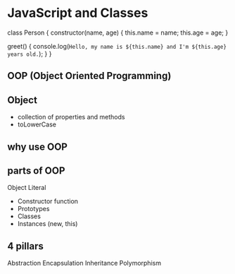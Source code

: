 # JavaScript and Classes

class Person {
  constructor(name, age) {
    this.name = name;
    this.age = age;
  }

  greet() {
    console.log(`Hello, my name is ${this.name} and I'm ${this.age} years old.`);
  }
}

## OOP (Object Oriented Programming)

## Object
- collection of properties and methods
- toLowerCase

## why use OOP

## parts of OOP
Object Literal

- Constructor function
- Prototypes
- Classes
- Instances (new, this)

## 4 pillars
Abstraction 
Encapsulation
Inheritance
Polymorphism
